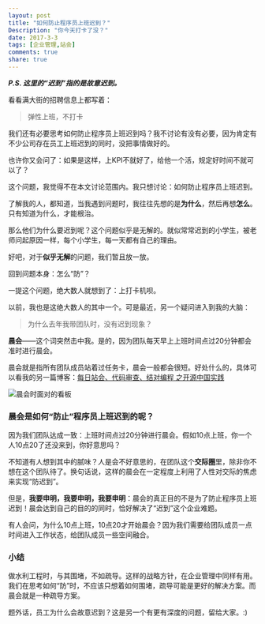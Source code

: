 ```yaml
---
layout: post
title: "如何防止程序员上班迟到？"
Description: "你今天打卡了没？"
date: 2017-3-3
tags: [企业管理,站会]
comments: true
share: true
---
```

**_P.S. 这里的“迟到”指的是故意迟到。_**

看看满大街的招聘信息上都写着：
> 弹性上班，不打卡

我们还有必要思考如何防止程序员上班迟到吗？我不讨论有没有必要，因为肯定有不少公司存在员工上班迟到的同时，没把事情做好的。

也许你又会问了：如果是这样，上KPI不就好了，给他一个活，规定好时间不就可以了？

这个问题，我觉得不在本文讨论范围内。我只想讨论：如何防止程序员上班迟到。

了解我的人，都知道，当我遇到问题时，我往往先想的是**为什么**，然后再想**怎么**。只有知道为什么，才能根治。

那么他们为什么要迟到呢？这个问题似乎是无解的。就似常常迟到的小学生，被老师问起原因一样，每个小学生，每一天都有自己的理由。

好吧，对于**似乎无解**的问题，我们暂且放一放。

回到问题本身：怎么“防”？

一提这个问题，绝大数人就想到了：上打卡机呗。

以前，我也是这绝大数人的其中一个。可是最近，另一个疑问进入到我的大脑：
> 为什么去年我带团队时，没有迟到现象？

**晨会**——这个词突然击中我。是的，因为团队每天早上上班时间点过20分钟都会准时进行晨会。

晨会就是指所有团队成员站着过任务卡，晨会一般都会很短。好处什么的，具体可以看我的另一篇博客：[每日站会、代码审查、结对编程 之开源中国实践](http://showme.codes/2016-04-01/standup-codereview-pair-in-oschina/)

![晨会时面对的看板](/assets/images/2016-4-team.jpg)

### 晨会是如何“防止”程序员上班迟到的呢？

因为我们团队达成一致：上班时间点过20分钟进行晨会。假如10点上班，你一个人10点20了还没来到，你好意思吗？

不知道有人想到其中的腻味？人是会不好意思的，在团队这个**交际圈**里，除非你不想在这个团队待了。换句话说，这样的晨会在一定程度上利用了人性对交际的焦虑来实现“防迟到”。

但是，**我要申明，我要申明，我要申明**：晨会的真正目的不是为了防止程序员上班迟到！晨会达到自己的目的的同时，恰好解决了“迟到”这个企业难题。

有人会问，为什么10点上班，10点20才开始晨会？因为我们需要给团队成员一点时间进入工作状态，给团队成员一些空间融合。

### 小结
做水利工程时，与其围堵，不如疏导。这样的战略方针，在企业管理中同样有用。我们在思考如何“防”时，不应该只想着如何围堵，疏导可能是更好的解决方案。而晨会就是一种疏导方案。

题外话，员工为什么会故意迟到？这是另一个有更有深度的问题，留给大家。:)
